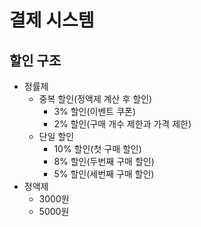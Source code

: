# 결제 시스템

## 할인 구조

- 정률제
    - 중복 할인(정액제 계산 후 할인)
        - 3% 할인(이벤트 쿠폰)
        - 2% 할인(구매 개수 제한과 가격 제한)
    - 단일 할인
        - 10% 할인(첫 구매 할인)
        - 8% 할인(두번째 구매 할인)
        - 5% 할인(세번째 구매 할인)
- 정액제
    - 3000원
    - 5000원
